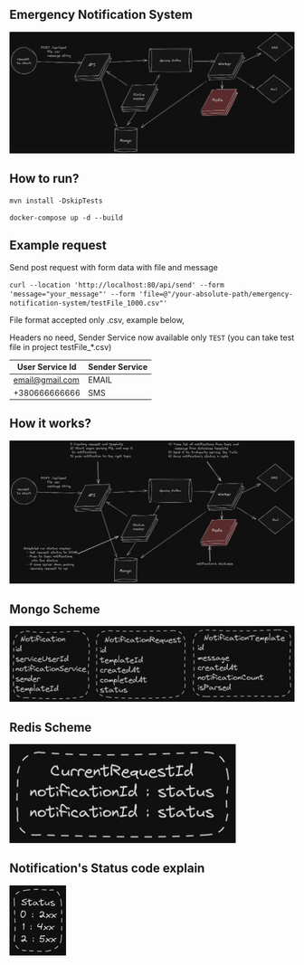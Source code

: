 Emergency Notification System
-
![image](architecture.png)

How to run?
-

```
mvn install -DskipTests
```
```
docker-compose up -d --build
```
Example request
-

Send post request with form data with file and message
```
curl --location 'http://localhost:80/api/send' --form 'message="your_message"' --form 'file=@"/your-absolute-path/emergency-notification-system/testFile_1000.csv"'
```
File format accepted only .csv, example below, </br>

Headers no need, Sender Service now available only `TEST` (you can take test file in project testFile_*.csv)

| User Service Id | Sender Service |
|-----------------|----------------|
| email@gmail.com | EMAIL          |
| +380666666666   | SMS            |


How it works?
-
![image](explain-architecture.png)

Mongo Scheme
-
![image](database-scheme.png)

Redis Scheme
-
<img src='hash-status-storage.png' width='400'>

Notification's Status code explain
-
<img src='status.png' width='100'>

